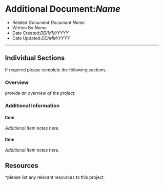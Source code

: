 Additional Document:*Name*
=============
* Related Document:*Document Name*
* Written By:*Name*
* Date Created:*DD/MM/YYYY*
* Date Updated:*DD/MM/YYYY*
---
Individual Sections
-------------------
If required please complete the following sections.

### Overview
*provide an overview of the project.*

### Additional Information

#### Item
*Additional Item notes here.*

#### Item
*Additional Item notes here.*

Resources
---------
*please list any relevant resources to this project.
